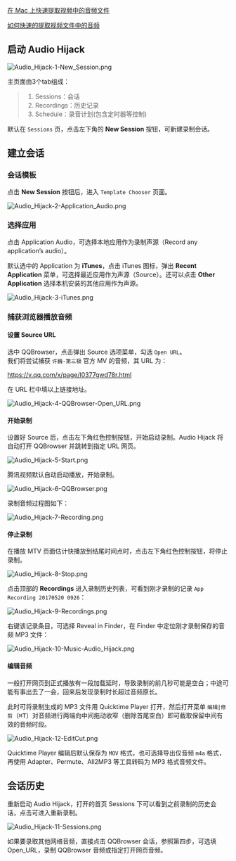 [在 Mac 上快速提取视频中的音频文件](https://sspai.com/post/34250)  

[如何快速的提取视频文件中的音频](http://www.jianshu.com/p/a7971405a492)  

## 启动 Audio Hijack

![Audio_Hijack-1-New_Session.png](images/Audio_Hijack-1-New_Session.png)

主页面由3个tab组成：

> 1. Sessions：会话  
> 2. Recordings：历史记录  
> 3. Schedule：录音计划(包含定时器等控制)  

默认在 `Sessions` 页，点击左下角的 **New Session** 按钮，可新建录制会话。

## 建立会话
### 会话模板
点击 **New Session** 按钮后，进入 `Template Chooser` 页面。

![Audio_Hijack-2-Application_Audio.png](images/Audio_Hijack-2-Application_Audio.png)

### 选择应用
点击 Application Audio，可选择本地应用作为录制声源（Record any application’s audio）。

默认选中的 Application 为 **iTunes**，点击 iTunes 图标，弹出 **Recent Application** 菜单，可选择最近应用作为声源（Source）。还可以点击 **Other Application** 选择本机安装的其他应用作为声源。

![Audio_Hijack-3-iTunes.png](images/Audio_Hijack-3-iTunes.png)

### 捕获浏览器播放音频
#### 设置 Source URL
选中 QQBrowser，点击弹出 Source 选项菜单，勾选 `Open URL`。  
我们将尝试捕获 `许巍-第三极` 官方 MV 的音频，其 URL 为：
 
<https://v.qq.com/x/page/l0377gwd78r.html>

在 URL 栏中填以上链接地址。

![Audio_Hijack-4-QQBrowser-Open_URL.png](images/Audio_Hijack-4-QQBrowser-Open_URL.png)

#### 开始录制
设置好 Source 后，点击左下角红色控制按钮，开始启动录制。Audio Hijack 将自动打开 QQBrowser 并跳转到指定 URL 网页。

![Audio_Hijack-5-Start.png](images/Audio_Hijack-5-Start.png)

腾讯视频默认自动启动播放，开始录制。

![Audio_Hijack-6-QQBrowser.png](images/Audio_Hijack-6-QQBrowser.png)

录制音频过程图如下：

![Audio_Hijack-7-Recording.png](images/Audio_Hijack-7-Recording.png)

#### 停止录制
在播放 MTV 页面估计快播放到结尾时间点时，点击左下角红色控制按钮，将停止录制。

![Audio_Hijack-8-Stop.png](images/Audio_Hijack-8-Stop.png)

点击顶部的 **Recordings** 进入录制历史列表，可看到刚才录制的记录 `App Recording 20170520 0926`：

![Audio_Hijack-9-Recordings.png](images/Audio_Hijack-9-Recordings.png)

右键该记录条目，可选择 Reveal in Finder，在 Finder 中定位刚才录制保存的音频 MP3 文件：

![Audio_Hijack-10-Music-Audio_Hijack.png](images/Audio_Hijack-10-Music-Audio_Hijack.png)

#### 编辑音频
一般打开网页到正式播放有一段加载延时，导致录制的前几秒可能是空白；中途可能有事出去了一会，回来后发现录制时长超过音频原长。

此时可将录制生成的 MP3 文件用 Quicktime Player 打开，然后打开菜单 `编辑|修剪`（<kbd>⌘</kbd><kbd>T</kbd>）对音频进行两端向中间拖动收窄（删除首尾空白）即可截取保留中间有效的音频时段。

![Audio_Hijack-12-EditCut.png](images/Audio_Hijack-12-EditCut.png)

Quicktime Player 编辑后默认保存为 `MOV` 格式，也可选择导出仅音频 `m4a` 格式，再使用 Adapter、Permute、All2MP3 等工具转码为 MP3 格式音频文件。

## 会话历史
重新启动 Audio Hijack，打开的首页 Sessions 下可以看到之前录制的历史会话，点击可进入重新录制。

![Audio_Hijack-11-Sessions.png](images/Audio_Hijack-11-Sessions.png)

如果要录取其他网络音频，直接点击 QQBrowser 会话，参照第四步，可选填 Open_URL，录制 QQBrowser 音频或指定打开网页音频。
